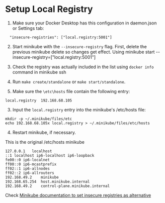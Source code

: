 # Setup Local Registry

1. Make sure your Docker Desktop has this configuration in daemon.json or Settings tab:
```
  "insecure-registries": ["local.registry:5001"]
```

2. Start minikube with the `--insecure-registry` flag. First, delete the previous minikube delete so changes get effect. Using minikube start --insecure-registry=["local.registry:5001"]

3. Check the registry was actually included in the list using `docker info` command in minikube ssh

1. Run `make create/standalone` or `make start/standalone`.

2. Make sure the `\etc\hosts` file contain the following entry:

```
local.registry	192.168.68.105
```

3. Input the `local.registry` entry into the minikube's /etc/hosts file:

```
mkdir -p ~/.minikube/files/etc
echo 192.168.68.105x local.registry > ~/.minikube/files/etc/hosts
```

4. Restart minikube, if necessary.

This is the original /etc/hosts minikube
```
127.0.0.1	localhost
::1	localhost ip6-localhost ip6-loopback
fe00::0	ip6-localnet
ff00::0	ip6-mcastprefix
ff02::1	ip6-allnodes
ff02::2	ip6-allrouters
192.168.49.2	minikube
192.168.65.254	host.minikube.internal
192.168.49.2	control-plane.minikube.internal
```

Check [Minikube documentation to set insecure registries as alternative](https://minikube.sigs.k8s.io/docs/handbook/registry/#docker-on-macos)
